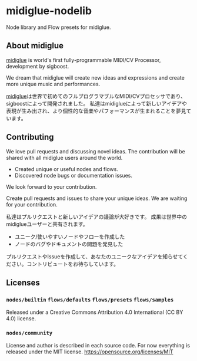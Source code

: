 # midiglue-nodelib
Node library and Flow presets for midiglue.

## About midiglue

[midiglue](sigboost.audio/midiglue) is world's first fully-programmable MIDI/CV Processor, development by sigboost.

We dream that midiglue will create new ideas and expressions and create more unique music and performances.

[midiglue](sigboost.audio/midiglue)は世界で初めてのフルプログラマブルなMIDI/CVプロセッサであり、sigboostによって開発されました。
私達はmidiglueによって新しいアイデアや表現が生み出され、より個性的な音楽やパフォーマンスが生まれることを夢見ています。


## Contributing

We love pull requests and discussing novel ideas.
The contribution will be shared with all midiglue users around the world.

- Created unique or useful nodes and flows. 
- Discovered node bugs or documentation issues.

We look forward to your contribution.

Create pull requests and issues to share your unique ideas. We are waiting for your contribution.

私達はプルリクエストと新しいアイデアの議論が大好きです。
成果は世界中のmidiglueユーザーと共有されます。

- ユニーク/使いやすいノードやフローを作成した
- ノードのバグやドキュメントの問題を発見した

 プルリクエストやIssueを作成して、あなたのユニークなアイデアを知らせてください。コントリビュートをお待ちしています。

## Licenses

### `nodes/builtin` `flows/defaults` `flows/presets` `flows/samples`
Released under a Creative Commons Attribution 4.0 International (CC BY 4.0) license.

### `nodes/community`
License and author is described in each source code.
For now everything is released under the MIT license. https://opensource.org/licenses/MIT
